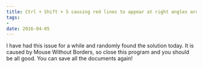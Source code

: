 ```yaml
---
title: Ctrl + Shift + S causing red lines to appear at right angles around mouse
tags:
- 
date: 2016-04-05
---
```

I have had this issue for a while and randomly found the solution today. It is caused by Mouse Without Borders, so close this program and you should be all good. You can save all the documents again!